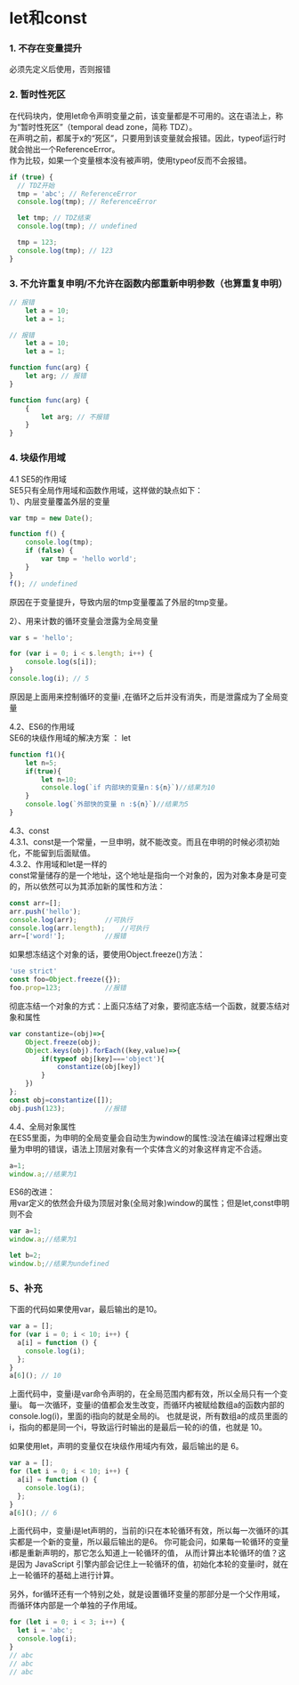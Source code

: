# let和const

### 1. 不存在变量提升       
必须先定义后使用，否则报错
        
### 2. 暂时性死区     
在代码块内，使用let命令声明变量之前，该变量都是不可用的。这在语法上，称为“暂时性死区”（temporal dead zone，简称 TDZ）。              
在声明之前，都属于x的“死区”，只要用到该变量就会报错。因此，typeof运行时就会抛出一个ReferenceError。           
作为比较，如果一个变量根本没有被声明，使用typeof反而不会报错。      
```javascript
if (true) {
  // TDZ开始
  tmp = 'abc'; // ReferenceError
  console.log(tmp); // ReferenceError

  let tmp; // TDZ结束
  console.log(tmp); // undefined

  tmp = 123;
  console.log(tmp); // 123
}
```
      
### 3. 不允许重复申明/不允许在函数内部重新申明参数（也算重复申明）
```javascript
// 报错
    let a = 10;
    let a = 1;

// 报错
    let a = 10;
    let a = 1;

function func(arg) {
    let arg; // 报错
}

function func(arg) {
    {
        let arg; // 不报错
    }
}
```
    
### 4.  块级作用域       
4.1 SE5的作用域     
SE5只有全局作用域和函数作用域，这样做的缺点如下：      
1）、内层变量覆盖外层的变量          
  
```javascript
var tmp = new Date();

function f() {
    console.log(tmp);
    if (false) {
        var tmp = 'hello world';
    }
}
f(); // undefined
```         
原因在于变量提升，导致内层的tmp变量覆盖了外层的tmp变量。     

2）、用来计数的循环变量会泄露为全局变量
```javascript
var s = 'hello';

for (var i = 0; i < s.length; i++) {
    console.log(s[i]);
}
console.log(i); // 5
```     
原因是上面用来控制循环的变量i ,在循环之后并没有消失，而是泄露成为了全局变量
        
4.2、ES6的作用域     
SE6的块级作用域的解决方案 ： let        
```javascript
function f1(){
    let n=5;
    if(true){
        let n=10;
        console.log(`if 内部块的变量n：${n}`)//结果为10
    }
    console.log(`外部快的变量 n :${n}`)//结果为5
}
```
    
4.3、const            
4.3.1、const是一个常量，一旦申明，就不能改变。而且在申明的时候必须初始化，不能留到后面赋值。             
4.3.2、作用域和let是一样的       
const常量储存的是一个地址，这个地址是指向一个对象的，因为对象本身是可变的，所以依然可以为其添加新的属性和方法：           
```javascript
const arr=[];
arr.push('hello');
console.log(arr);		//可执行
console.log(arr.length);	//可执行
arr=['word!'];			//报错
```         
如果想冻结这个对象的话，要使用Object.freeze()方法：       
```javascript
'use strict'
const foo=Object.freeze({});
foo.prop=123;			//报错
```

彻底冻结一个对象的方式：上面只冻结了对象，要彻底冻结一个函数，就要冻结对象和属性        
```javascript
var constantize=(obj)=>{
    Object.freeze(obj);
    Object.keys(obj).forEach((key,value)=>{
        if(typeof obj[key]==='object'){
            constantize(obj[key])
        }
    })
};
const obj=constantize([]);
obj.push(123);			//报错
```

4.4、全局对象属性      
在ES5里面，为申明的全局变量会自动生为window的属性:没法在编译过程爆出变量为申明的错误，语法上顶层对象有一个实体含义的对象这样肯定不合适。
```javascript
a=1;
window.a;//结果为1
```

ES6的改进：     
用var定义的依然会升级为顶层对象(全局对象)window的属性；但是let,const申明则不会           
```javascript
var a=1;
window.a;//结果为1

let b=2;
window.b;//结果为undefined
```



### 5、补充
下面的代码如果使用var，最后输出的是10。                  
```javascript
var a = [];
for (var i = 0; i < 10; i++) {
  a[i] = function () {
    console.log(i);
  };
}
a[6](); // 10
```
上面代码中，变量i是var命令声明的，在全局范围内都有效，所以全局只有一个变量i。
每一次循环，变量i的值都会发生改变，而循环内被赋给数组a的函数内部的console.log(i)，里面的i指向的就是全局的i。
也就是说，所有数组a的成员里面的i，指向的都是同一个i，导致运行时输出的是最后一轮的i的值，也就是 10。


如果使用let，声明的变量仅在块级作用域内有效，最后输出的是 6。
```javascript
var a = [];
for (let i = 0; i < 10; i++) {
  a[i] = function () {
    console.log(i);
  };
}
a[6](); // 6
```
上面代码中，变量i是let声明的，当前的i只在本轮循环有效，所以每一次循环的i其实都是一个新的变量，所以最后输出的是6。
你可能会问，如果每一轮循环的变量i都是重新声明的，那它怎么知道上一轮循环的值，
从而计算出本轮循环的值？这是因为 JavaScript 引擎内部会记住上一轮循环的值，初始化本轮的变量i时，就在上一轮循环的基础上进行计算。

另外，for循环还有一个特别之处，就是设置循环变量的那部分是一个父作用域，而循环体内部是一个单独的子作用域。
```javascript
for (let i = 0; i < 3; i++) {
  let i = 'abc';
  console.log(i);
}
// abc
// abc
// abc
```